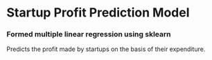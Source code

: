 # Startup Profit Prediction Model
### Formed multiple linear regression using sklearn
Predicts the profit made by startups on the basis of their expenditure.
